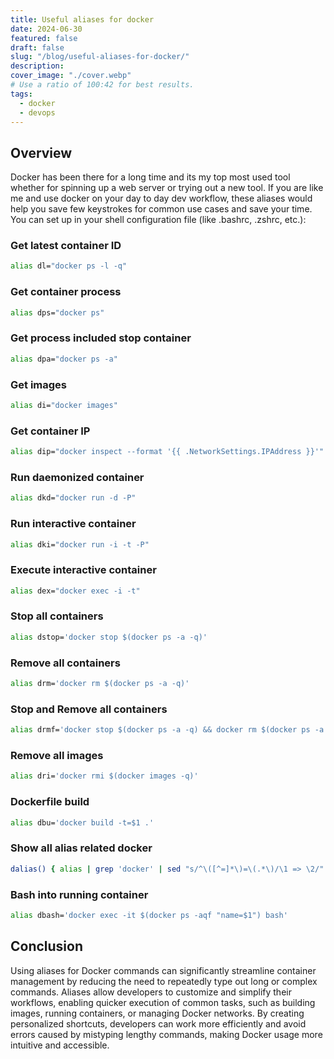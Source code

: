 ```yaml
---
title: Useful aliases for docker
date: 2024-06-30
featured: false
draft: false
slug: "/blog/useful-aliases-for-docker/"
description:
cover_image: "./cover.webp"
# Use a ratio of 100:42 for best results.
tags:
  - docker
  - devops
---
```


## Overview

Docker has been there for a long time and its my top most used tool whether for spinning up a web server or trying out a new tool.
If you are like me and use docker on your day to day dev workflow, these aliases would help you save few keystrokes for common use cases and save your time.
You can set up in your shell configuration file (like .bashrc, .zshrc, etc.):

### Get latest container ID

```bash
alias dl="docker ps -l -q"
```

### Get container process

```bash
alias dps="docker ps"
```

### Get process included stop container

```bash
alias dpa="docker ps -a"
```

### Get images

```bash
alias di="docker images"
```

### Get container IP

```bash
alias dip="docker inspect --format '{{ .NetworkSettings.IPAddress }}'"
```

### Run daemonized container

```bash
alias dkd="docker run -d -P"
```

### Run interactive container

```bash
alias dki="docker run -i -t -P"
```

### Execute interactive container

```bash
alias dex="docker exec -i -t"
```

### Stop all containers

```bash
alias dstop='docker stop $(docker ps -a -q)'
```

### Remove all containers

```bash
alias drm='docker rm $(docker ps -a -q)'
```

### Stop and Remove all containers

```bash
alias drmf='docker stop $(docker ps -a -q) && docker rm $(docker ps -a -q)'
```

### Remove all images

```bash
alias dri='docker rmi $(docker images -q)'
```

### Dockerfile build

```bash
alias dbu='docker build -t=$1 .'
```

### Show all alias related docker

```bash
dalias() { alias | grep 'docker' | sed "s/^\([^=]*\)=\(.*\)/\1 => \2/" | sed "s/['|\']//g" | sort; }
```

### Bash into running container

```bash
alias dbash='docker exec -it $(docker ps -aqf "name=$1") bash'
```

## Conclusion

Using aliases for Docker commands can significantly streamline container management by reducing the need to repeatedly type out long or complex commands. Aliases allow developers to customize and simplify their workflows, enabling quicker execution of common tasks, such as building images, running containers, or managing Docker networks. By creating personalized shortcuts, developers can work more efficiently and avoid errors caused by mistyping lengthy commands, making Docker usage more intuitive and accessible.
